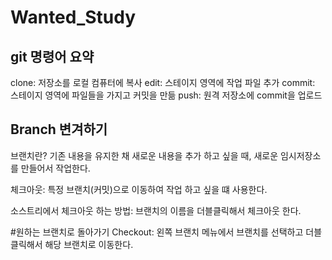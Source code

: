 # Wanted_Study

## git 명령어 요약
clone: 저장소를 로컬 컴퓨터에 복사
edit: 스테이지 영역에 작업 파일 추가
commit: 스테이지 영역에 파일들을 가지고 커밋을 만듦
push: 원격 저장소에 commit을 업로드


## Branch 변겨하기
 브랜치란? 기존 내용을 유지한 채 새로운 내용을 추가 하고 싶을 때, 새로운 임시저장소를 만들어서 작업한다.

 체크아웃: 특정 브랜치(커밋)으로 이동하여 작업 하고 싶을 떄 사용한다.

 소스트리에서 체크아웃 하는 방법: 브랜치의 이름을 더블클릭해서 체크아웃 한다.

 #원하는 브랜치로 돌아가기
 Checkout: 왼쪽 브랜치 메뉴에서 브랜치를 선택하고 더블클릭해서 해당 브랜치로 이동한다.
